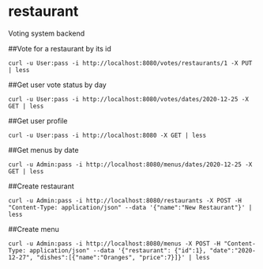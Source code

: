 # restaurant
Voting system backend

##Vote for a restaurant by its id
```shell
curl -u User:pass -i http://localhost:8080/votes/restaurants/1 -X PUT | less
```
##Get user vote status by day
```shell
curl -u User:pass -i http://localhost:8080/votes/dates/2020-12-25 -X GET | less
```
##Get user profile
```shell
curl -u User:pass -i http://localhost:8080 -X GET | less
```
##Get menus by date
```shell
curl -u Admin:pass -i http://localhost:8080/menus/dates/2020-12-25 -X GET | less
```
##Create restaurant
```shell
curl -u Admin:pass -i http://localhost:8080/restaurants -X POST -H "Content-Type: application/json" --data '{"name":"New Restaurant"}' | less
```
##Create menu
```shell
curl -u Admin:pass -i http://localhost:8080/menus -X POST -H "Content-Type: application/json" --data '{"restaurant": {"id":1}, "date":"2020-12-27", "dishes":[{"name":"Oranges", "price":7}]}' | less
```